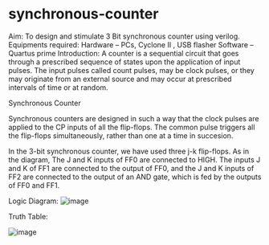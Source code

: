 # synchronous-counter
Aim:
To design and stimulate 3 Bit synchronous counter using verilog.
Equipments required:
Hardware – PCs, Cyclone II , USB flasher
Software – Quartus prime
Introduction:
A counter is a sequential circuit that goes through a prescribed sequence of states upon the application of input pulses. The input pulses called count pulses, may be clock pulses, or they may originate from an external source and may occur at prescribed intervals of time or at random.


Synchronous Counter

Synchronous counters are designed in such a way that the clock pulses are applied to the CP inputs of all the flip-flops. The common pulse triggers all the flip-flops simultaneously, rather than one at a time in succesion.

In the 3-bit synchronous counter, we have used three j-k flip-flops. As in the diagram, The J and K inputs of FF0 are connected to HIGH. The inputs J and K of FF1 are connected to the output of FF0, and the J and K inputs of FF2 are connected to the output of an AND gate, which is fed by the outputs of FF0 and FF1.

Logic Diagram:
![image](https://user-images.githubusercontent.com/123470785/215375808-6eb53b05-17e8-44c8-a8d1-4c6c880738d7.png)

Truth Table:

![image](https://user-images.githubusercontent.com/123470785/215376366-95bec0df-c673-48a7-be4e-4f04a4197262.png)





